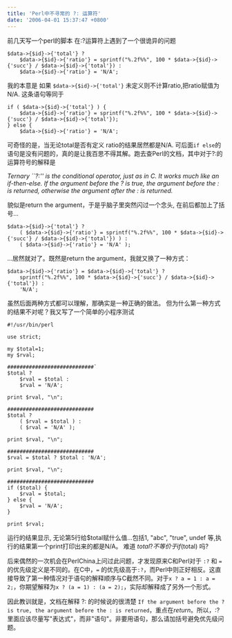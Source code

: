 ```yaml
---
title: 'Perl中不寻常的 ?: 运算符'
date: '2006-04-01 15:37:47 +0800'
---
```

前几天写一个perl的脚本 在:?运算符上遇到了一个很诡异的问题

	$data->{$id}->{'total'} ?
	    $data->{$id}->{'ratio'} = sprintf("%.2f%%", 100 * $data->{$id}->{'succ'} / $data->{$id}->{'total'}) :
	    $data->{$id}->{'ratio'} = 'N/A';

我的本意是 如果 `$data->{$id}->{'total'}` 未定义则不计算ratio,把ratio赋值为N/A. 这条语句等同于

	if ( $data->{$id}->{'total'} ) {
	    $data->{$id}->{'ratio'} = sprintf("%.2f%%", 100 * $data->{$id}->{'succ'} / $data->{$id}->{'total'});
	} else {
	    $data->{$id}->{'ratio'} = 'N/A';

可奇怪的是，当无论total是否有定义 ratio的结果居然都是N/A. 可后面`if else`的语句是没有问题的，真的是让我百思不得其解。跑去查Perl的文档，其中对于?:的运算符号的解释是 

_Ternary ``?:'' is the conditional operator, just as in C. It works much like an if-then-else. If the argument before the ? is true, the argument before the : is returned, otherwise the argument after the : is returned._

貌似是return the argument，于是乎脑子里突然闪过一个念头, 在前后都加上了括号...

	$data->{$id}->{'total'} ?
	    ( $data->{$id}->{'ratio'} = sprintf("%.2f%%", 100 * $data->{$id}->{'succ'} / $data->{$id}->{'total'}) ) :
	    ( $data->{$id}->{'ratio'} = 'N/A' );

...居然就对了。既然是return the argument，我就又换了一种方式：

	$data->{$id}->{'ratio'} = $data->{$id}->{'total'} ?
	    sprintf("%.2f%%", 100 * $data->{$id}->{'succ'} / $data->{$id}->{'total'}) :
	    'N/A';

虽然后面两种方式都可以理解，那确实是一种正确的做法。 但为什么第一种方式的结果不对呢？我又写了一个简单的小程序测试

	#!/usr/bin/perl

	use strict;

	my $total=1;
	my $rval;

	############################`
	$total ?
	    $rval = $total :
	    $rval = 'N/A';

	print $rval, "\n";

	############################
	$total ?
	    ( $rval = $total ) :
	    ( $rval = 'N/A' );

	print $rval, "\n";

	############################
	$rval = $total ? $total : 'N/A';

	print $rval, "\n";

	############################
	if ($total) {
	    $rval = $total;
	} else {
	    $rval = 'N/A';
	}

	print $rval;

运行的结果显示, 无论第5行给$total赋什么值...包括1, "abc", "true", undef 等,执行的结果第一个print打印出来的都是N/A。 难道 $total? 不等价于 if ($total) 吗? 

后来偶然的一次机会在PerlChina上问过此问题，才发现原来C和Perl对于 `:?` 和 `=`的优先级定义是不同的。在C中，`=`
的优先级高于`:?`，而Perl中则正好相反。这直接导致了第一种情况对于语句的解释顺序与C截然不同。对于`x ? a = 1 : a = 2;`，你期望解释为`x ? (a = 1) : (a = 2);`，实际却解释成了另外一个形式。

因此教训就是，文档在解释 ?: 的时候说的很清楚 `If the argument before the ? is true, the argument before the : is returned`，重点在*return*。所以，:? 里面应该尽量写"表达式"，而非"语句"。非要用语句，那么请加括号避免优先级问题。 

